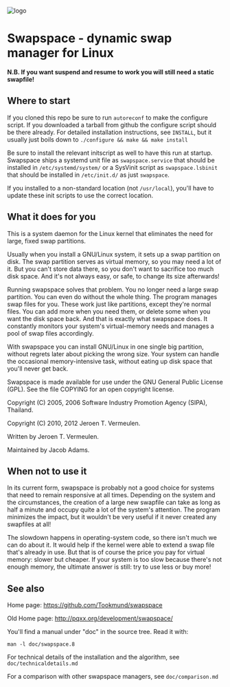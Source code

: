 ![logo](doc/logo.svg)

Swapspace - dynamic swap manager for Linux
==========================================

**N.B. If you want suspend and resume to work you will still need a static
swapfile!**

Where to start
--------------
If you cloned this repo be sure to run `autoreconf` to make the configure script.
If you downloaded a tarball from github the configure script should be there
already.
For detailed installation instructions, see `INSTALL`, but it usually just
boils down to `./configure && make && make install`

Be sure to install the relevant initscript as well to have this run at startup.
Swapspace ships a systemd unit file as `swapspace.service` that should be
installed in `/etc/systemd/system/` or a SysVinit script as `swapspace.lsbinit`
that should be installed in `/etc/init.d/` as just `swapspace`.

If you installed to a non-standard location (not `/usr/local`), you'll
have to update these init scripts to use the correct location.

What it does for you
--------------------

This is a system daemon for the Linux kernel that eliminates the need for large,
fixed swap partitions.

Usually when you install a GNU/Linux system, it sets up a swap partition on
disk.  The swap partition serves as virtual memory, so you may need a lot of it.
But you can't store data there, so you don't want to sacrifice too much disk
space.  And it's not always easy, or safe, to change its size afterwards!

Running swapspace solves that problem.  You no longer need a large swap
partition.  You can even do without the whole thing.  The program manages swap
files for you.  These work just like partitions, except they're normal files.
You can add more when you need them, or delete some when you want the disk space
back.  And that is exactly what swapspace does.  It constantly monitors your
system's virtual-memory needs and manages a pool of swap files accordingly.

With swapspace you can install GNU/Linux in one single big partition, without
regrets later about picking the wrong size.  Your system can handle the
occasional memory-intensive task, without eating up disk space that you'll never
get back.

Swapspace is made available for use under the GNU General Public License (GPL).
See the file COPYING for an open copyright license.

Copyright (C) 2005, 2006 Software Industry Promotion Agency (SIPA), Thailand.

Copyright (C) 2010, 2012 Jeroen T. Vermeulen.

Written by Jeroen T. Vermeulen.

Maintained by Jacob Adams.

When not to use it
------------------

In its current form, swapspace is probably not a good choice for systems that
need to remain responsive at all times.  Depending on the system and the
circumstances, the creation of a large new swapfile can take as long as half a
minute and occupy quite a lot of the system's attention.  The program minimizes
the impact, but it wouldn't be very useful if it never created any swapfiles at
all!

The slowdown happens in operating-system code, so there isn't much we can do
about it.  It would help if the kernel were able to extend a swap file that's
already in use.  But that is of course the price you pay for virtual memory:
slower but cheaper.  If your system is too slow because there's not enough
memory, the ultimate answer is still: try to use less or buy more!

See also
--------
Home page: https://github.com/Tookmund/swapspace

Old Home page: http://pqxx.org/development/swapspace/

You'll find a manual under "doc" in the source tree.  Read it with:

    man -l doc/swapspace.8

For technical details of the installation and the algorithm, see `doc/technicaldetails.md`

For a comparison with other swapspace managers, see `doc/comparison.md`
